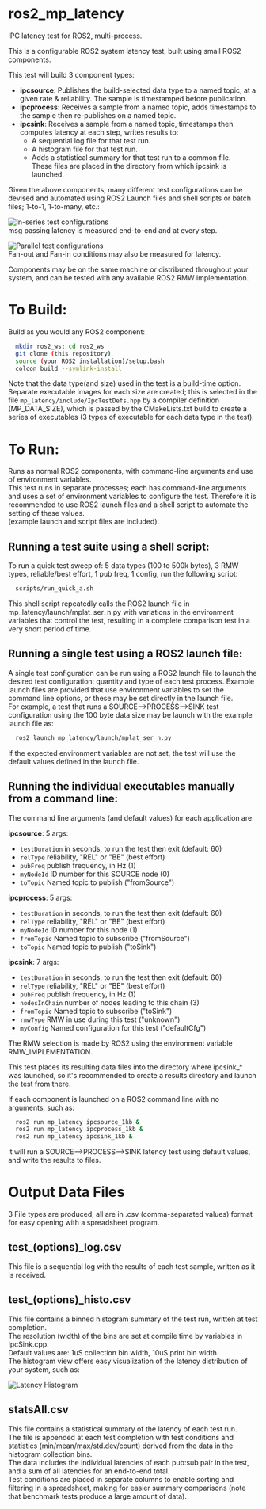 # ros2_mp_latency
IPC latency test for ROS2, multi-process.

This is a configurable ROS2 system latency test, built using small ROS2 components.  

This test will build 3 component types:
 - **ipcsource**: Publishes the build-selected data type to a named topic, at a given rate & reliability.  The sample is timestamped before publication.
 - **ipcprocess**: Receives a sample from a named topic, adds timestamps to the sample then re-publishes on a named topic.
 - **ipcsink**: Receives a sample from a named topic, timestamps then computes latency at each step, writes results to:
    - A sequential log file for that test run.
    - A histogram file for that test run.
    - Adds a statistical summary for that test run to a common file.  
    These files are placed in the directory from which ipcsink is launched.  

Given the above components, many different test configurations can be devised and automated using ROS2 Launch files and shell scripts or batch files; 1-to-1, 1-to-many, etc.:

![In-series test configurations](util/test_serial_ros2.png)  
msg passing latency is measured end-to-end and at every step.  

![Parallel test configurations](util/test_parallel_ros2.png)  
Fan-out and Fan-in conditions may also be measured for latency.  
  
Components may be on the same machine or distributed throughout your system, and can be tested with any available ROS2 RMW implementation.  

# To Build:
Build as you would any ROS2 component:
```bash
  mkdir ros2_ws; cd ros2_ws
  git clone (this repository)
  source (your ROS2 installation)/setup.bash
  colcon build --symlink-install
```
Note that the data type(and size) used in the test is a build-time option.  
Separate executable images for each size are created; this is selected in the file `mp_latency/include/IpcTestDefs.hpp` by a compiler definition (MP_DATA_SIZE), which is passed by the CMakeLists.txt build
to create a series of executables (3 types of executable for each data type in the test).  

# To Run:
Runs as normal ROS2 components, with command-line arguments and use of environment variables.  
This test runs in separate processes; each has command-line arguments and uses a set of 
environment variables to configure the test.  Therefore it is recommended to use ROS2 launch
files and a shell script to automate the setting of these values.  
(example launch and script files are included).  


## Running a test suite using a shell script:
To run a quick test sweep of: 5 data types (100 to 500k bytes), 3 RMW types, 
reliable/best effort, 1 pub freq, 1 config, run the following script:
```bash
  scripts/run_quick_a.sh
```
This shell script repeatedly calls the ROS2 launch file in mp_latency/launch/mplat_ser_n.py
with variations in the environment variables that control the test, resulting in a 
complete comparison test in a very short period of time.  


## Running a single test using a ROS2 launch file:
A single test configuration can be run using a ROS2 launch file to launch the desired
test configuration: quantity and type of each test process.   Example launch files are
provided that use environment variables to set the command line options, or these may be
set directly in the launch file.  
For example, a test that runs a SOURCE-->PROCESS-->SINK test configuration using the 100 byte 
data size may be launch with the example launch file as:  
```bash
  ros2 launch mp_latency/launch/mplat_ser_n.py
```
If the expected environment variables are not set, the test will use the default values 
defined in the launch file.


## Running the individual executables manually from a command line:
The command line arguments (and default values) for each application are:  

**ipcsource**: 5 args:
 - `testDuration` in seconds, to run the test then exit (default: 60)
 - `relType` reliability, "REL" or "BE" (best effort)
 - `pubFreq` publish frequency, in Hz (1)
 - `myNodeId` ID number for this SOURCE node (0)
 - `toTopic` Named topic to publish ("fromSource")

**ipcprocess**: 5 args:
 - `testDuration` in seconds, to run the test then exit (default: 60)
 - `relType` reliability, "REL" or "BE" (best effort)
 - `myNodeId` ID number for this node (1)
 - `fromTopic` Named topic to subscribe ("fromSource")
 - `toTopic` Named topic to publish ("toSink")

 **ipcsink**: 7 args:
 - `testDuration` in seconds, to run the test then exit (default: 60)
 - `relType` reliability, "REL" or "BE" (best effort)
 - `pubFreq` publish frequency, in Hz (1)
 - `nodesInChain` number of nodes leading to this chain (3)
 - `fromTopic` Named topic to subscribe ("toSink")
 - `rmwType` RMW in use during this test ("unknown")
 - `myConfig` Named configuration for this test ("defaultCfg")

The RMW selection is made by ROS2 using the environment variable RMW_IMPLEMENTATION.  

This test places its resulting data files into the directory where ipcsink_* was launched, so it's
recommended to create a results directory and launch the test from there.  

If each component is launched on a ROS2 command line with no arguments, such as:  
```bash
  ros2 run mp_latency ipcsource_1kb &
  ros2 run mp_latency ipcprocess_1kb &
  ros2 run mp_latency ipcsink_1kb &
```
it will run a SOURCE-->PROCESS-->SINK latency test using default values, and write the results to files.  

# Output Data Files
3 File types are produced, all are in .csv (comma-separated values) format for easy opening with a spreadsheet program.  

## test_(options)_log.csv
This file is a sequential log with the results of each test sample, written as it is received.  

## test_(options)_histo.csv  
This file contains a binned histogram summary of the test run, written at test completion.  
The resolution (width) of the bins are set at compile time by variables in IpcSink.cpp.  
Default values are: 1uS collection bin width, 10uS print bin width.  
The histogram view offers easy visualization of the latency distribution of your system, such as:    

![Latency Histogram](util/ros2_histo_3node_1kb.png)

## statsAll.csv  
This file contains a statistical summary of the latency of each test run.  
The file is appended at each test completion with test conditions and statistics (min/mean/max/std.dev/count)
derived from the data in the histogram collection bins.  
The data includes the individual latencies of each pub:sub pair in the test, and a sum of all latencies
for an end-to-end total.  
Test conditions are placed in separate columns to enable sorting and filtering in a spreadsheet, making for
easier summary comparisons (note that benchmark tests produce a large amount of data).
